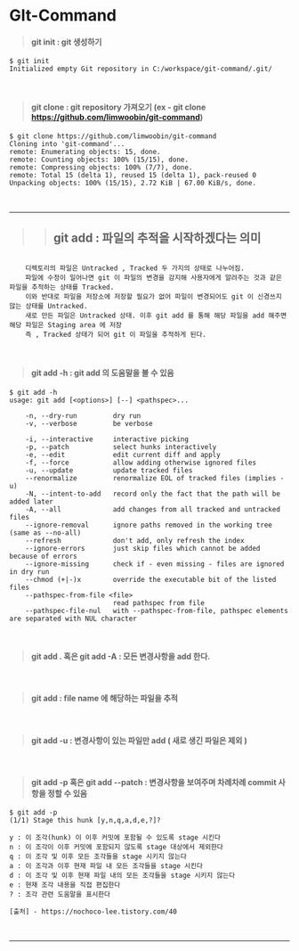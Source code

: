# GIt-Command 


> #### git init : git 생성하기
```shell script
$ git init
Initialized empty Git repository in C:/workspace/git-command/.git/
```
<br />

> #### git clone <url> : git repository 가져오기 (ex - git clone https://github.com/limwoobin/git-command)
    
```shell script
$ git clone https://github.com/limwoobin/git-command
Cloning into 'git-command'...
remote: Enumerating objects: 15, done.
remote: Counting objects: 100% (15/15), done.
remote: Compressing objects: 100% (7/7), done.
remote: Total 15 (delta 1), reused 15 (delta 1), pack-reused 0
Unpacking objects: 100% (15/15), 2.72 KiB | 67.00 KiB/s, done.
```

<br />
    
<hr/>

>> ## git add : 파일의 추적을 시작하겠다는 의미
<pre><code>
    디렉토리의 파일은 Untracked , Tracked 두 가지의 상태로 나누어짐.
    파일에 수정이 일어나면 git 이 파일의 변경을 감지해 사용자에게 알려주는 것과 같은 파일을 추적하는 상태를 Tracked.
    이와 반대로 파일을 저장소에 저장할 필요가 없어 파일이 변경되어도 git 이 신경쓰지 않는 상태를 Untracked.
    새로 만든 파일은 Untracked 상태. 이후 git add 를 통해 해당 파일을 add 해주면 해당 파일은 Staging area 에 저장
    즉 , Tracked 상태가 되어 git 이 파일을 추적하게 된다.
</code></pre>

<br />

> #### git add -h : git add 의 도움말을 볼 수 있음

```shell script
$ git add -h
usage: git add [<options>] [--] <pathspec>...

    -n, --dry-run         dry run
    -v, --verbose         be verbose

    -i, --interactive     interactive picking
    -p, --patch           select hunks interactively
    -e, --edit            edit current diff and apply
    -f, --force           allow adding otherwise ignored files
    -u, --update          update tracked files
    --renormalize         renormalize EOL of tracked files (implies -u)
    -N, --intent-to-add   record only the fact that the path will be added later
    -A, --all             add changes from all tracked and untracked files
    --ignore-removal      ignore paths removed in the working tree (same as --no-all)
    --refresh             don't add, only refresh the index
    --ignore-errors       just skip files which cannot be added because of errors
    --ignore-missing      check if - even missing - files are ignored in dry run
    --chmod (+|-)x        override the executable bit of the listed files
    --pathspec-from-file <file>
                          read pathspec from file
    --pathspec-file-nul   with --pathspec-from-file, pathspec elements are separated with NUL character
```
<br />

> #### git add . 혹은 git add -A : 모든 변경사항을 add 한다.
<br />

> #### git add <file name> : file name 에 해당하는 파일을 추적
<br />
    
> #### git add -u : 변경사항이 있는 파일만 add ( 새로 생긴 파일은 제외 )
<br />

> #### git add -p 혹은 git add --patch : 변경사항을 보여주며 차례차례 commit 사항을 정할 수 있음    
    
```shell script
$ git add -p
(1/1) Stage this hunk [y,n,q,a,d,e,?]?

y : 이 조각(hunk) 이 이후 커밋에 포함될 수 있도록 stage 시킨다
n : 이 조각이 이후 커밋에 포함되지 않도록 stage 대상에서 제외한다
q : 이 조각 및 이후 모든 조각들을 stage 시키지 않는다
a : 이 조각과 이후 현재 파일 내 모든 조각들을 stage 시킨다
d : 이 조각 및 이후 현재 파일 내의 모든 조각들을 stage 시키지 않는다
e : 현재 조각 내용을 직접 편집한다
? : 조각 관련 도움말을 표시한다

[출처] - https://nochoco-lee.tistory.com/40
```
<br />
<hr/>
